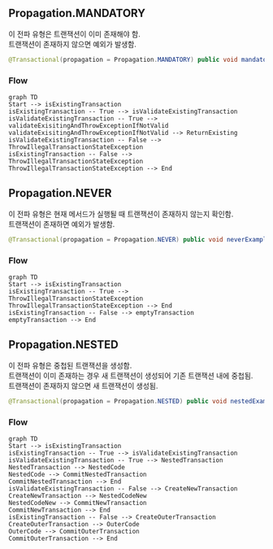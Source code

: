 

## Propagation.MANDATORY

이 전파 유형은 트랜잭션이 이미 존재해야 함.\
트랜잭션이 존재하지 않으면 예외가 발생함.

```java
@Transactional(propagation = Propagation.MANDATORY) public void mandatoryExample(String user) { // ... }
```

### Flow

```mermaid
graph TD
Start --> isExistingTransaction
isExistingTransaction -- True --> isValidateExistingTransaction
isValidateExistingTransaction -- True --> validateExisitingAndThrowExceptionIfNotValid
validateExisitingAndThrowExceptionIfNotValid --> ReturnExisting
isValidateExistingTransaction -- False --> ThrowIllegalTransactionStateException
isExistingTransaction -- False --> ThrowIllegalTransactionStateException
ThrowIllegalTransactionStateException --> End

```



## Propagation.NEVER

이 전파 유형은 현재 메서드가 실행될 때 트랜잭션이 존재하지 않는지 확인함.\
트랜잭션이 존재하면 예외가 발생함.

```java
@Transactional(propagation = Propagation.NEVER) public void neverExample(String user) { // ... }
```


### Flow

```mermaid
graph TD
Start --> isExistingTransaction
isExistingTransaction -- True --> ThrowIllegalTransactionStateException
ThrowIllegalTransactionStateException --> End
isExistingTransaction -- False --> emptyTransaction
emptyTransaction --> End

```


## Propagation.NESTED

이 전파 유형은 중첩된 트랜잭션을 생성함.\
트랜잭션이 이미 존재하는 경우 새 트랜잭션이 생성되어 기존 트랜잭션 내에 중첩됨.\
트랜잭션이 존재하지 않으면 새 트랜잭션이 생성됨.

```java
@Transactional(propagation = Propagation.NESTED) public void nestedExample(String user) { // ... }
```


### Flow

```mermaid
graph TD
Start --> isExistingTransaction
isExistingTransaction -- True --> isValidateExistingTransaction
isValidateExistingTransaction -- True --> NestedTransaction
NestedTransaction --> NestedCode
NestedCode --> CommitNestedTransaction
CommitNestedTransaction --> End
isValidateExistingTransaction -- False --> CreateNewTransaction
CreateNewTransaction --> NestedCodeNew
NestedCodeNew --> CommitNewTransaction
CommitNewTransaction --> End
isExistingTransaction -- False --> CreateOuterTransaction
CreateOuterTransaction --> OuterCode
OuterCode --> CommitOuterTransaction
CommitOuterTransaction --> End

```